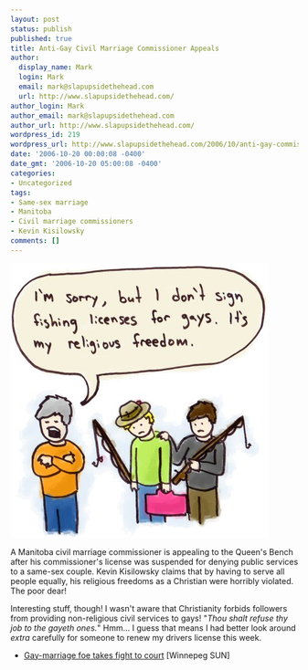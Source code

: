 ```yaml
---
layout: post
status: publish
published: true
title: Anti-Gay Civil Marriage Commissioner Appeals
author:
  display_name: Mark
  login: Mark
  email: mark@slapupsidethehead.com
  url: http://www.slapupsidethehead.com/
author_login: Mark
author_email: mark@slapupsidethehead.com
author_url: http://www.slapupsidethehead.com/
wordpress_id: 219
wordpress_url: http://www.slapupsidethehead.com/2006/10/anti-gay-commissioner-appeals/
date: '2006-10-20 00:00:08 -0400'
date_gmt: '2006-10-20 05:00:08 -0400'
categories:
- Uncategorized
tags:
- Same-sex marriage
- Manitoba
- Civil marriage commissioners
- Kevin Kisilowsky
comments: []
---
```

![Fishing License](/wp-content/media/2006/10/fishing_license.jpg)

A Manitoba civil marriage commissioner is appealing to the Queen's Bench after his commissioner's license was suspended for denying public services to a same-sex couple. Kevin Kisilowsky claims that by having to serve all people equally, his religious freedoms as a Christian were horribly violated. The poor dear!

Interesting stuff, though! I wasn't aware that Christianity forbids followers from providing non-religious civil services to gays! "_Thou shalt refuse thy job to the gayeth ones._" Hmm... I guess that means I had better look around _extra_ carefully for someone to renew my drivers license this week.

- [Gay-marriage foe takes fight to court](http://winnipegsun.com/News/Columnists/Brodbeck_Tom/2006/10/18/2058655.html) [Winnepeg SUN]
